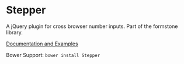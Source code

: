 Stepper
=======

A jQuery plugin for cross browser number inputs. Part of the formstone library.

[Documentation and Examples](http://www.benplum.com/projects/stepper/)

Bower Support: `bower install Stepper`